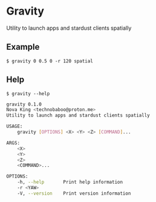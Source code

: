 # Gravity
Utility to launch apps and stardust clients spatially

## Example
`$ gravity 0 0.5 0 -r 120 spatial` 

## Help
`$ gravity --help`
```sh
gravity 0.1.0
Nova King <technobaboo@proton.me>
Utility to launch apps and stardust clients spatially

USAGE:
    gravity [OPTIONS] <X> <Y> <Z> [COMMAND]...

ARGS:
    <X>             
    <Y>             
    <Z>             
    <COMMAND>...    

OPTIONS:
    -h, --help       Print help information
    -r <YAW>         
    -V, --version    Print version information
```
